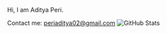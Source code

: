 Hi, I am Aditya Peri. 


Contact me: periaditya02@gmail.com
![GitHub Stats](https://github-readme-stats.vercel.app/api?username=adityaperi24&theme=radical)

